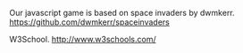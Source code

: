 Our javascript game is based on space invaders by dwmkerr.
https://github.com/dwmkerr/spaceinvaders

W3School.
http://www.w3schools.com/
